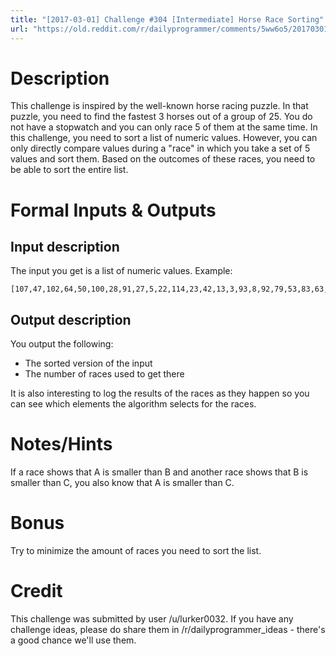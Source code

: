 ```yaml
---
title: "[2017-03-01] Challenge #304 [Intermediate] Horse Race Sorting"
url: "https://old.reddit.com/r/dailyprogrammer/comments/5ww6o5/20170301_challenge_304_intermediate_horse_race/"
---
```



# Description

This challenge is inspired by the well-known horse racing puzzle. In that puzzle, you need to find the fastest 3 horses out of a group of 25. You do not have a stopwatch and you can only race 5 of them at the same time.
In this challenge, you need to sort a list of numeric values. However, you can only directly compare values during a "race" in which you take a set of 5 values and sort them. Based on the outcomes of these races, you need to be able to sort the entire list.

# Formal Inputs & Outputs

## Input description

The input you get is a list of numeric values. Example:

	[107,47,102,64,50,100,28,91,27,5,22,114,23,42,13,3,93,8,92,79,53,83,63,7,15,66,105,57,14,65,58,113,112,1,62,103,120,72,111,51,9,36,119,99,30,20,25,84,16,116,98,18,37,108,10,80,101,35,75,39,109,17,38,117,60,46,85,31,41,12,29,26,74,77,21,4,70,61,88,44,49,94,122,2,97,73,69,71,86,45,96,104,89,68,40,6,87,115,54,123,125,90,32,118,52,11,33,106,95,76,19,82,56,121,55,34,24,43,124,81,48,110,78,67,59]

## Output description

You output the following:

- The sorted version of the input
- The number of races used to get there

It is also interesting to log the results of the races as they happen so you can see which elements the algorithm selects for the races.

# Notes/Hints

If a race shows that A is smaller than B and another race shows that B is smaller than C, you also know that A is smaller than C.

# Bonus

Try to minimize the amount of races you need to sort the list.

# Credit

This challenge was submitted by user /u/lurker0032. If you have any challenge ideas, please do share them in /r/dailyprogrammer_ideas - there's a good chance we'll use them. 